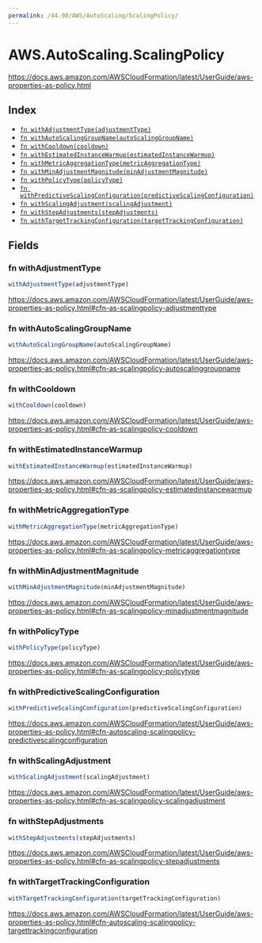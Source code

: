 ```yaml
---
permalink: /44.00/AWS/AutoScaling/ScalingPolicy/
---
```


# AWS.AutoScaling.ScalingPolicy

https://docs.aws.amazon.com/AWSCloudFormation/latest/UserGuide/aws-properties-as-policy.html

## Index

* [`fn withAdjustmentType(adjustmentType)`](#fn-withadjustmenttype)
* [`fn withAutoScalingGroupName(autoScalingGroupName)`](#fn-withautoscalinggroupname)
* [`fn withCooldown(cooldown)`](#fn-withcooldown)
* [`fn withEstimatedInstanceWarmup(estimatedInstanceWarmup)`](#fn-withestimatedinstancewarmup)
* [`fn withMetricAggregationType(metricAggregationType)`](#fn-withmetricaggregationtype)
* [`fn withMinAdjustmentMagnitude(minAdjustmentMagnitude)`](#fn-withminadjustmentmagnitude)
* [`fn withPolicyType(policyType)`](#fn-withpolicytype)
* [`fn withPredictiveScalingConfiguration(predictiveScalingConfiguration)`](#fn-withpredictivescalingconfiguration)
* [`fn withScalingAdjustment(scalingAdjustment)`](#fn-withscalingadjustment)
* [`fn withStepAdjustments(stepAdjustments)`](#fn-withstepadjustments)
* [`fn withTargetTrackingConfiguration(targetTrackingConfiguration)`](#fn-withtargettrackingconfiguration)

## Fields

### fn withAdjustmentType

```ts
withAdjustmentType(adjustmentType)
```

https://docs.aws.amazon.com/AWSCloudFormation/latest/UserGuide/aws-properties-as-policy.html#cfn-as-scalingpolicy-adjustmenttype

### fn withAutoScalingGroupName

```ts
withAutoScalingGroupName(autoScalingGroupName)
```

https://docs.aws.amazon.com/AWSCloudFormation/latest/UserGuide/aws-properties-as-policy.html#cfn-as-scalingpolicy-autoscalinggroupname

### fn withCooldown

```ts
withCooldown(cooldown)
```

https://docs.aws.amazon.com/AWSCloudFormation/latest/UserGuide/aws-properties-as-policy.html#cfn-as-scalingpolicy-cooldown

### fn withEstimatedInstanceWarmup

```ts
withEstimatedInstanceWarmup(estimatedInstanceWarmup)
```

https://docs.aws.amazon.com/AWSCloudFormation/latest/UserGuide/aws-properties-as-policy.html#cfn-as-scalingpolicy-estimatedinstancewarmup

### fn withMetricAggregationType

```ts
withMetricAggregationType(metricAggregationType)
```

https://docs.aws.amazon.com/AWSCloudFormation/latest/UserGuide/aws-properties-as-policy.html#cfn-as-scalingpolicy-metricaggregationtype

### fn withMinAdjustmentMagnitude

```ts
withMinAdjustmentMagnitude(minAdjustmentMagnitude)
```

https://docs.aws.amazon.com/AWSCloudFormation/latest/UserGuide/aws-properties-as-policy.html#cfn-as-scalingpolicy-minadjustmentmagnitude

### fn withPolicyType

```ts
withPolicyType(policyType)
```

https://docs.aws.amazon.com/AWSCloudFormation/latest/UserGuide/aws-properties-as-policy.html#cfn-as-scalingpolicy-policytype

### fn withPredictiveScalingConfiguration

```ts
withPredictiveScalingConfiguration(predictiveScalingConfiguration)
```

https://docs.aws.amazon.com/AWSCloudFormation/latest/UserGuide/aws-properties-as-policy.html#cfn-autoscaling-scalingpolicy-predictivescalingconfiguration

### fn withScalingAdjustment

```ts
withScalingAdjustment(scalingAdjustment)
```

https://docs.aws.amazon.com/AWSCloudFormation/latest/UserGuide/aws-properties-as-policy.html#cfn-as-scalingpolicy-scalingadjustment

### fn withStepAdjustments

```ts
withStepAdjustments(stepAdjustments)
```

https://docs.aws.amazon.com/AWSCloudFormation/latest/UserGuide/aws-properties-as-policy.html#cfn-as-scalingpolicy-stepadjustments

### fn withTargetTrackingConfiguration

```ts
withTargetTrackingConfiguration(targetTrackingConfiguration)
```

https://docs.aws.amazon.com/AWSCloudFormation/latest/UserGuide/aws-properties-as-policy.html#cfn-autoscaling-scalingpolicy-targettrackingconfiguration